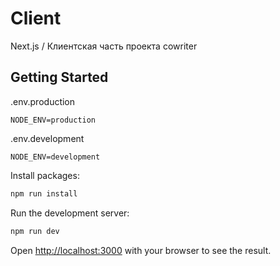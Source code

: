 # Client

Next.js / Клиентская часть проекта cowriter

## Getting Started

.env.production

```
NODE_ENV=production
```

.env.development

```
NODE_ENV=development
```

Install packages:

```bash
npm run install
```

Run the development server:

```bash
npm run dev
```

Open [http://localhost:3000](http://localhost:3000) with your browser to see the result.
